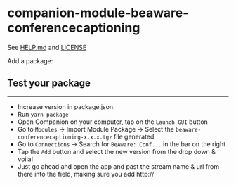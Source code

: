 # companion-module-beaware-conferencecaptioning

See [HELP.md](./companion/HELP.md) and [LICENSE](./LICENSE)

Add a package:

## Test your package

---

- Increase version in package.json.
- Run `yarn package`
- Open Companion on your computer, tap on the `Launch GUI` button
- Go to `Modules` -> Import Module Package -> Select the `beaware-conferencecaptioning-x.x.x.tgz` file generated
- Go to `Connections` -> Search for `BeAware: Conf...` in the bar on the right
- Tap the `Add` button and select the new version from the drop down & voila!
- Just go ahead and open the app and past the stream name & url from there into the field, making sure you add http://
